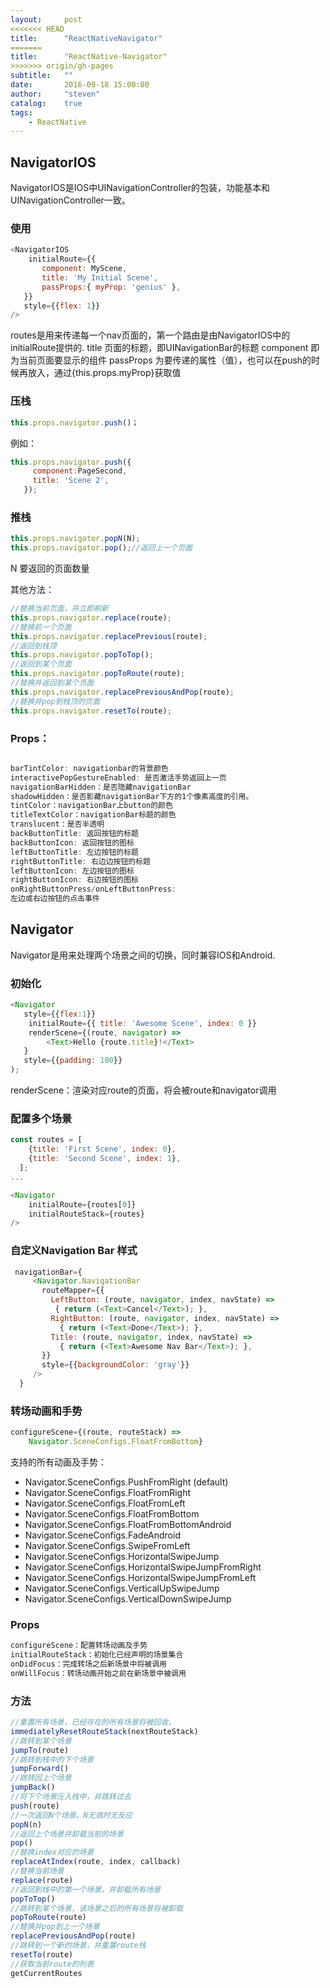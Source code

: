 ```yaml
---
layout:     post
<<<<<<< HEAD
title:      "ReactNativeNavigator"
=======
title:      "ReactNative-Navigator"
>>>>>>> origin/gh-pages
subtitle:   ""
date:       2016-09-18 15:00:00
author:     "steven"
catalog:    true
tags:
    - ReactNative
---
```



## NavigatorIOS


NavigatorIOS是IOS中UINavigationController的包装，功能基本和UINavigationController一致。

### 使用  


```javascript
<NavigatorIOS
    initialRoute={{
       component: MyScene,
       title: 'My Initial Scene',
       passProps:{ myProp: 'genius' },
   }}
   style={{flex: 1}}
/>
```

routes是用来传递每一个nav页面的，第一个路由是由NavigatorIOS中的initialRoute提供的.
title 页面的标题，即UINavigationBar的标题
component 即为当前页面要显示的组件
passProps 为要传递的属性（值），也可以在push的时候再放入，通过{this.props.myProp}获取值

### 压栈

```javascript
this.props.navigator.push()；
```

例如：

```javascript
this.props.navigator.push({
     component:PageSecond,
     title: 'Scene 2',
   });
```

### 推栈

```javascript
this.props.navigator.popN(N);
this.props.navigator.pop();//返回上一个页面
```

N 要返回的页面数量

其他方法：

```javascript
//替换当前页面，并立即刷新
this.props.navigator.replace(route);
//替换前一个页面
this.props.navigator.replacePrevious(route);
//返回到栈顶
this.props.navigator.popToTop();
//返回到某个页面
this.props.navigator.popToRoute(route);
//替换并返回到某个页面
this.props.navigator.replacePreviousAndPop(route);
//替换并pop到栈顶的页面
this.props.navigator.resetTo(route);
```

### Props：

```javascript

barTintColor: navigationbar的背景颜色
interactivePopGestureEnabled: 是否激活手势返回上一页
navigationBarHidden：是否隐藏navigationBar
shadowHidden：是否影藏navigationBar下方的1个像素高度的引用。
tintColor：navigationBar上button的颜色
titleTextColor：navigationBar标题的颜色
translucent：是否半透明
backButtonTitle: 返回按钮的标题
backButtonIcon: 返回按钮的图标
leftButtonTitle: 左边按钮的标题
rightButtonTitle: 右边边按钮的标题
leftButtonIcon: 左边按钮的图标
rightButtonIcon: 右边按钮的图标
onRightButtonPress/onLeftButtonPress:
左边或右边按钮的点击事件
```

## Navigator

Navigator是用来处理两个场景之间的切换，同时兼容IOS和Android.

### 初始化

```javascript
<Navigator
   style={{flex:1}}
    initialRoute={{ title: 'Awesome Scene', index: 0 }}
    renderScene={(route, navigator) =>
        <Text>Hello {route.title}!</Text>
   }
   style={{padding: 100}}
);
```

renderScene：渲染对应route的页面，将会被route和navigator调用

### 配置多个场景

```javascript
const routes = [
    {title: 'First Scene', index: 0},
    {title: 'Second Scene', index: 1},
  ];
...

<Navigator
    initialRoute={routes[0]}
    initialRouteStack={routes}
/>
```

### 自定义Navigation Bar 样式

```javascript
 navigationBar={
     <Navigator.NavigationBar
       routeMapper={{
         LeftButton: (route, navigator, index, navState) =>
          { return (<Text>Cancel</Text>); },
         RightButton: (route, navigator, index, navState) =>
           { return (<Text>Done</Text>); },
         Title: (route, navigator, index, navState) =>
           { return (<Text>Awesome Nav Bar</Text>); },
       }}
       style={{backgroundColor: 'gray'}}
     />
  }
```


### 转场动画和手势

```javascript
configureScene={(route, routeStack) =>
    Navigator.SceneConfigs.FloatFromBottom}
```

支持的所有动画及手势：

* Navigator.SceneConfigs.PushFromRight (default)
* Navigator.SceneConfigs.FloatFromRight
* Navigator.SceneConfigs.FloatFromLeft
* Navigator.SceneConfigs.FloatFromBottom
* Navigator.SceneConfigs.FloatFromBottomAndroid
* Navigator.SceneConfigs.FadeAndroid
* Navigator.SceneConfigs.SwipeFromLeft
* Navigator.SceneConfigs.HorizontalSwipeJump
* Navigator.SceneConfigs.HorizontalSwipeJumpFromRight
* Navigator.SceneConfigs.HorizontalSwipeJumpFromLeft
* Navigator.SceneConfigs.VerticalUpSwipeJump
* Navigator.SceneConfigs.VerticalDownSwipeJump

### Props

```javascript
configureScene：配置转场动画及手势
initialRouteStack：初始化已经声明的场景集合
onDidFocus：完成转场之后新场景中将被调用
onWillFocus：转场动画开始之前在新场景中被调用
```

### 方法


```javascript
//重置所有场景，已经存在的所有场景将被回收，
immediatelyResetRouteStack(nextRouteStack)
//跳转到某个场景
jumpTo(route)
//跳转到栈中的下个场景
jumpForward()
//跳转回上个场景
jumpBack()
//将下个场景压入栈中，并跳转过去
push(route)
//一次返回N个场景。N无效时无反应
popN(n)
//返回上个场景并卸载当前的场景
pop()
//替换index对应的场景
replaceAtIndex(route, index, callback)
//替换当前场景
replace(route)
//返回到栈中的第一个场景，并卸载所有场景
popToTop()
//跳转到某个场景，该场景之后的所有场景将被卸载
popToRoute(route)
//替换并pop到上一个场景
replacePreviousAndPop(route)
//跳转到一个新的场景，并重置route栈
resetTo(route)
//获取当前route的列表
getCurrentRoutes
```
